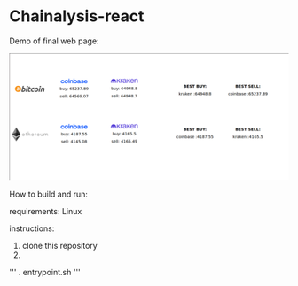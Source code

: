 # Chainalysis-react

Demo of final web page:

![demo](./data/demo.jpg)

How to build and run:

requirements: Linux 

instructions:

1. clone this repository
2. 
'''
  . entrypoint.sh
'''
